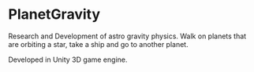 # PlanetGravity
Research and Development of astro gravity physics. Walk on planets that are orbiting a star, take a ship and go to another planet.

Developed in Unity 3D game engine.


